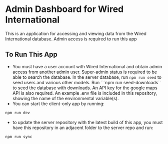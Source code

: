 # Admin Dashboard for Wired International
This is an application for accessing and viewing data from the Wired International database. Admin access is required to run this app

## To Run This App
- You must have a user account with Wired International and obtain admin access from another admin user. Super-admin status is required to be able to search the database. In the server database, run ```npm run seed``` to seed users and various other models.  Run ```npm run seed-downloads`` to seed the database with downloads. An API key for the google maps API is also required. An example .env file is included in this repository, showing the name of the environmental variable(s).
- You can start the client-only app by running: 
```bash
npm run dev
```
- to update the server repository with the latest build of this app, you must have this repository in an adjacent folder to the server repo and run: 
```bash
npm run sync
```



